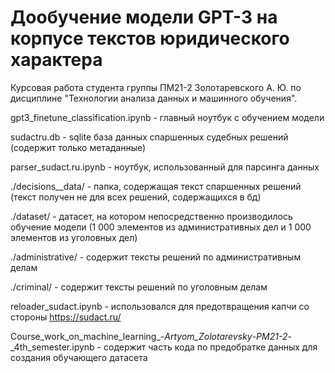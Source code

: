 # Дообучение модели GPT-3 на корпусе текстов юридического характера
Курсовая работа студента группы ПМ21-2 Золотаревского А. Ю. по дисциплине "Технологии анализа данных и машинного обучения".

gpt3_finetune_classification.ipynb - главный ноутбук с обучением модели

sudactru.db - sqlite база данных спаршенных судебных решений (содержит только метаданные)

parser_sudact.ru.ipynb - ноутбук, использованный для парсинга данных

./decisions__data/ - папка, содержащая текст спаршенных решений (текст получен не для всех решений, содержащихся в бд)

./dataset/ - датасет, на котором непосредственно производилось обучение модели (1 000 элементов из административных дел и 1 000 элементов из уголовных дел)

./administrative/ - содержит тексты решений по административным делам

./criminal/ - содержит тексты решений по уголовным делам

reloader_sudact.ipynb - использовался для предотвращения капчи со стороны https://sudact.ru/

Course_work_on_machine_learning_-_Artyom_Zolotarevsky_-_PM21-2_-_4th_semester.ipynb - содержит часть кода по предобратке данных для создания обучающего датасета
